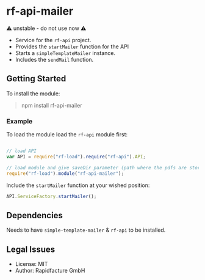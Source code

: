 # rf-api-mailer
⚠ unstable - do not use now ⚠

* Service for the `rf-api` project. 
* Provides the `startMailer` function for the API
* Starts a `simpleTemplateMailer` instance.
* Includes the `sendMail` function.

## Getting Started

To install the module:

> npm install rf-api-mailer

### Example

To load the module load the `rf-api` module first:
```js

// load API
var API = require("rf-load").require("rf-api").API;

// load module and give saveDir parameter (path where the pdfs are stored)
require("rf-load").module("rf-api-mailer"); 
```
Include the `startMailer` function at your wished position:
```js
API.ServiceFactory.startMailer();
```

## Dependencies

Needs to have `simple-template-mailer` & `rf-api` to be installed.


## Legal Issues
* License: MIT
* Author: Rapidfacture GmbH
